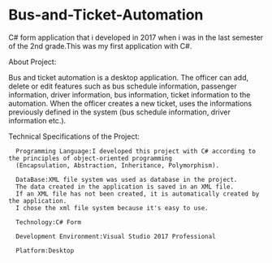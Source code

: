 # Bus-and-Ticket-Automation
C# form application that i developed in 2017 when i was in the last semester of the 2nd grade.This was my first application with C#.

About Project:
      
Bus and ticket automation is a desktop application.
The officer can add, delete or edit features such as bus schedule information, passenger information, driver information, bus information, ticket information to the automation.
When the officer creates a new ticket, uses the informations previously defined in the system (bus schedule information, driver information etc.).

Technical Specifications of the Project:

      Programming Language:I developed this project with C# according to the principles of object-oriented programming 
      (Encapsulation, Abstraction, Inheritance, Polymorphism).

      DataBase:XML file system was used as database in the project.
      The data created in the application is saved in an XML file.
      If an XML file has not been created, it is automatically created by the application.
      I chose the xml file system because it's easy to use.
      
      Technology:C# Form
      
      Development Environment:Visual Studio 2017 Professional
      
      Platform:Desktop
      

